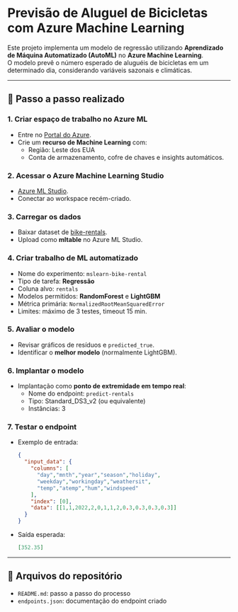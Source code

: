 # Previsão de Aluguel de Bicicletas com Azure Machine Learning

Este projeto implementa um modelo de regressão utilizando **Aprendizado de Máquina Automatizado (AutoML)** no **Azure Machine Learning**.  
O modelo prevê o número esperado de aluguéis de bicicletas em um determinado dia, considerando variáveis sazonais e climáticas.

---

## 🚀 Passo a passo realizado

### 1. Criar espaço de trabalho no Azure ML
- Entre no [Portal do Azure](https://portal.azure.com).
- Crie um **recurso de Machine Learning** com:
  - Região: Leste dos EUA
  - Conta de armazenamento, cofre de chaves e insights automáticos.

### 2. Acessar o Azure Machine Learning Studio
- [Azure ML Studio](https://ml.azure.com).
- Conectar ao workspace recém-criado.

### 3. Carregar os dados
- Baixar dataset de [bike-rentals](https://aka.ms/bike-rentals).
- Upload como **mltable** no Azure ML Studio.

### 4. Criar trabalho de ML automatizado
- Nome do experimento: `mslearn-bike-rental`
- Tipo de tarefa: **Regressão**
- Coluna alvo: `rentals`
- Modelos permitidos: **RandomForest** e **LightGBM**
- Métrica primária: `NormalizedRootMeanSquaredError`
- Limites: máximo de 3 testes, timeout 15 min.

### 5. Avaliar o modelo
- Revisar gráficos de resíduos e `predicted_true`.
- Identificar o **melhor modelo** (normalmente LightGBM).

### 6. Implantar o modelo
- Implantação como **ponto de extremidade em tempo real**:
  - Nome do endpoint: `predict-rentals`
  - Tipo: Standard_DS3_v2 (ou equivalente)
  - Instâncias: 3

### 7. Testar o endpoint
- Exemplo de entrada:
  ```json
  {
    "input_data": {
      "columns": [
        "day","mnth","year","season","holiday",
        "weekday","workingday","weathersit",
        "temp","atemp","hum","windspeed"
      ],
      "index": [0],
      "data": [[1,1,2022,2,0,1,1,2,0.3,0.3,0.3,0.3]]
    }
  }
  ```
- Saída esperada:
  ```json
  [352.35]
  ```

---

## 📂 Arquivos do repositório
- `README.md`: passo a passo do processo
- `endpoints.json`: documentação do endpoint criado

